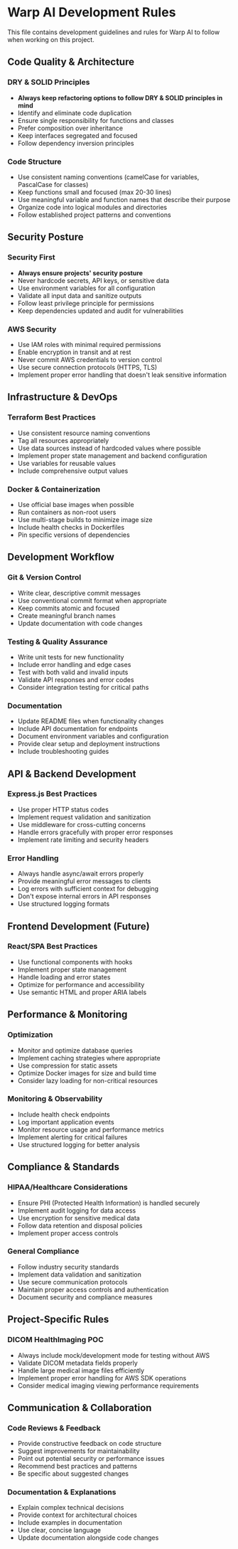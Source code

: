 # Warp AI Development Rules

This file contains development guidelines and rules for Warp AI to follow when working on this project.

## Code Quality & Architecture

### DRY & SOLID Principles

- **Always keep refactoring options to follow DRY & SOLID principles in mind**
- Identify and eliminate code duplication
- Ensure single responsibility for functions and classes
- Prefer composition over inheritance
- Keep interfaces segregated and focused
- Follow dependency inversion principles

### Code Structure

- Use consistent naming conventions (camelCase for variables, PascalCase for classes)
- Keep functions small and focused (max 20-30 lines)
- Use meaningful variable and function names that describe their purpose
- Organize code into logical modules and directories
- Follow established project patterns and conventions

## Security Posture

### Security First

- **Always ensure projects' security posture**
- Never hardcode secrets, API keys, or sensitive data
- Use environment variables for all configuration
- Validate all input data and sanitize outputs
- Follow least privilege principle for permissions
- Keep dependencies updated and audit for vulnerabilities

### AWS Security

- Use IAM roles with minimal required permissions
- Enable encryption in transit and at rest
- Never commit AWS credentials to version control
- Use secure connection protocols (HTTPS, TLS)
- Implement proper error handling that doesn't leak sensitive information

## Infrastructure & DevOps

### Terraform Best Practices

- Use consistent resource naming conventions
- Tag all resources appropriately
- Use data sources instead of hardcoded values where possible
- Implement proper state management and backend configuration
- Use variables for reusable values
- Include comprehensive output values

### Docker & Containerization

- Use official base images when possible
- Run containers as non-root users
- Use multi-stage builds to minimize image size
- Include health checks in Dockerfiles
- Pin specific versions of dependencies

## Development Workflow

### Git & Version Control

- Write clear, descriptive commit messages
- Use conventional commit format when appropriate
- Keep commits atomic and focused
- Create meaningful branch names
- Update documentation with code changes

### Testing & Quality Assurance

- Write unit tests for new functionality
- Include error handling and edge cases
- Test with both valid and invalid inputs
- Validate API responses and error codes
- Consider integration testing for critical paths

### Documentation

- Update README files when functionality changes
- Include API documentation for endpoints
- Document environment variables and configuration
- Provide clear setup and deployment instructions
- Include troubleshooting guides

## API & Backend Development

### Express.js Best Practices

- Use proper HTTP status codes
- Implement request validation and sanitization
- Use middleware for cross-cutting concerns
- Handle errors gracefully with proper error responses
- Implement rate limiting and security headers

### Error Handling

- Always handle async/await errors properly
- Provide meaningful error messages to clients
- Log errors with sufficient context for debugging
- Don't expose internal errors in API responses
- Use structured logging formats

## Frontend Development (Future)

### React/SPA Best Practices

- Use functional components with hooks
- Implement proper state management
- Handle loading and error states
- Optimize for performance and accessibility
- Use semantic HTML and proper ARIA labels

## Performance & Monitoring

### Optimization

- Monitor and optimize database queries
- Implement caching strategies where appropriate
- Use compression for static assets
- Optimize Docker images for size and build time
- Consider lazy loading for non-critical resources

### Monitoring & Observability

- Include health check endpoints
- Log important application events
- Monitor resource usage and performance metrics
- Implement alerting for critical failures
- Use structured logging for better analysis

## Compliance & Standards

### HIPAA/Healthcare Considerations

- Ensure PHI (Protected Health Information) is handled securely
- Implement audit logging for data access
- Use encryption for sensitive medical data
- Follow data retention and disposal policies
- Implement proper access controls

### General Compliance

- Follow industry security standards
- Implement data validation and sanitization
- Use secure communication protocols
- Maintain proper access controls and authentication
- Document security and compliance measures

## Project-Specific Rules

### DICOM HealthImaging POC

- Always include mock/development mode for testing without AWS
- Validate DICOM metadata fields properly
- Handle large medical image files efficiently
- Implement proper error handling for AWS SDK operations
- Consider medical imaging viewing performance requirements

## Communication & Collaboration

### Code Reviews & Feedback

- Provide constructive feedback on code structure
- Suggest improvements for maintainability
- Point out potential security or performance issues
- Recommend best practices and patterns
- Be specific about suggested changes

### Documentation & Explanations

- Explain complex technical decisions
- Provide context for architectural choices
- Include examples in documentation
- Use clear, concise language
- Update documentation alongside code changes
